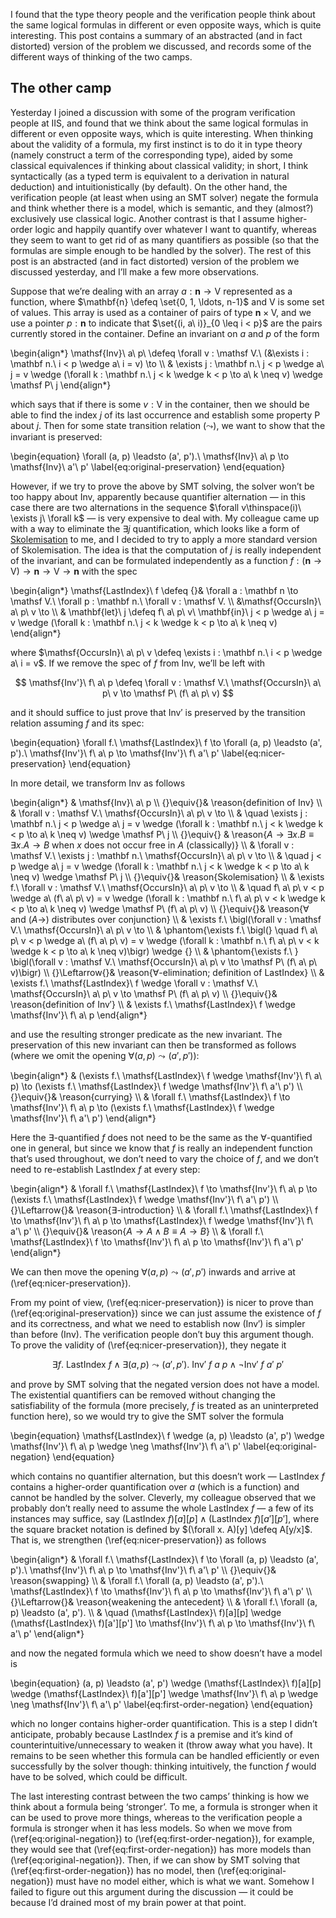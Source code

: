 I found that the type theory people and the verification people think about the same logical formulas in different or even opposite ways, which is quite interesting.  This post contains a summary of an abstracted (and in fact distorted) version of the problem we discussed, and records some of the different ways of thinking of the two camps.

## The other camp

Yesterday I joined a discussion with some of the program verification people at IIS, and found that we think about the same logical formulas in different or even opposite ways, which is quite interesting.
When thinking about the validity of a formula, my first instinct is to do it in type theory (namely construct a term of the corresponding type), aided by some classical equivalences if thinking about classical validity; in short, I think syntactically (as a typed term is equivalent to a derivation in natural deduction) and intuitionistically (by default).
On the other hand, the verification people (at least when using an SMT solver) negate the formula and think whether there is a model, which is semantic, and they (almost?) exclusively use classical logic.
Another contrast is that I assume higher-order logic and happily quantify over whatever I want to quantify, whereas they seem to want to get rid of as many quantifiers as possible (so that the formulas are simple enough to be handled by the solver).
The rest of this post is an abstracted (and in fact distorted) version of the problem we discussed yesterday, and I’ll make a few more observations.

Suppose that we’re dealing with an array $a : \mathbf{n} \to \mathsf V$ represented as a function, where $\mathbf{n} \defeq \set{0, 1, \ldots, n-1}$ and $\mathsf V$ is some set of values.
This array is used as a container of pairs of type $\mathbf{n} \times \mathsf V$, and we use a pointer $p : \mathbf{n}$ to indicate that $\set{(i, a\ i)}_{0 \leq i < p}$ are the pairs currently stored in the container.
Define an invariant on $a$ and $p$ of the form

\begin{align*}
\mathsf{Inv}\ a\ p\ \defeq \forall v : \mathsf V.\ (&\exists i : \mathbf n.\ i < p \wedge a\ i = v) \to \\\\
& \exists j : \mathbf n.\ j < p \wedge a\ j = v \wedge (\forall k : \mathbf n.\ j < k \wedge k < p \to a\ k \neq v) \wedge \mathsf P\ j
\end{align*}

which says that if there is some $v : \mathsf V$ in the container, then we should be able to find the index $j$ of its last occurrence and establish some property $\mathsf P$ about $j$.
Then for some state transition relation $(\leadsto)$, we want to show that the invariant is preserved:

\begin{equation}
\forall (a, p) \leadsto (a', p').\ \mathsf{Inv}\ a\ p \to \mathsf{Inv}\ a'\ p'
\label{eq:original-preservation}
\end{equation}

However, if we try to prove the above by SMT solving, the solver won’t be too happy about $\mathsf{Inv}$, apparently because quantifier alternation — in this case there are two alternations in the sequence $\forall v\thinspace(i)\ \exists j\ \forall k$ — is very expensive to deal with.
My colleague came up with a way to eliminate the $\exists j$ quantification, which looks like a form of [Skolemisation](https://en.wikipedia.org/wiki/Skolem_normal_form) to me, and I decided to try to apply a more standard version of Skolemisation.
The idea is that the computation of $j$ is really independent of the invariant, and can be formulated independently as a function $f : (\mathbf n \to \mathsf V) \to \mathbf n \to \mathsf V \to \mathbf n$ with the spec

\begin{align*}
\mathsf{LastIndex}\ f \defeq {}& \forall a : \mathbf n \to \mathsf V.\ \forall p : \mathbf n.\ \forall v : \mathsf V. \\\\
&\mathsf{OccursIn}\ a\ p\ v \to \\\\
& \mathbf{let}\ j \defeq f\ a\ p\ v\ \mathbf{in}\ j < p \wedge a\ j = v \wedge (\forall k : \mathbf n.\ j < k \wedge k < p \to a\ k \neq v)
\end{align*}

where $\mathsf{OccursIn}\ a\ p\ v \defeq \exists i : \mathbf n.\ i < p \wedge a\ i = v$.
If we remove the spec of $f$ from $\mathsf{Inv}$, we’ll be left with

$$ \mathsf{Inv'}\ f\ a\ p \defeq \forall v : \mathsf V.\ \mathsf{OccursIn}\ a\ p\ v \to \mathsf P\ (f\ a\ p\ v) $$

and it should suffice to just prove that $\mathsf{Inv'}$ is preserved by the transition relation assuming $f$ and its spec:

\begin{equation}
\forall f.\ \mathsf{LastIndex}\ f \to \forall (a, p) \leadsto (a', p').\ \mathsf{Inv'}\ f\ a\ p \to \mathsf{Inv'}\ f\ a'\ p'
\label{eq:nicer-preservation}
\end{equation}

In more detail, we transform $\mathsf{Inv}$ as follows

\begin{align*}
& \mathsf{Inv}\ a\ p \\\\
{}\equiv{}& \reason{definition of $\mathsf{Inv}$} \\\\
& \forall v : \mathsf V.\ \mathsf{OccursIn}\ a\ p\ v \to \\\\
& \quad \exists j : \mathbf n.\ j < p \wedge a\ j = v \wedge (\forall k : \mathbf n.\ j < k \wedge k < p \to a\ k \neq v) \wedge \mathsf P\ j \\\\
{}\equiv{} & \reason{$A \to \exists x. B \equiv \exists x. A \to B$ when $x$ does not occur free in $A$ (classically)} \\\\
& \forall v : \mathsf V.\ \exists j : \mathbf n.\ \mathsf{OccursIn}\ a\ p\ v \to \\\\
& \quad j < p \wedge a\ j = v \wedge (\forall k : \mathbf n.\ j < k \wedge k < p \to a\ k \neq v) \wedge \mathsf P\ j \\\\
{}\equiv{}& \reason{Skolemisation} \\\\
& \exists f.\ \forall v : \mathsf V.\ \mathsf{OccursIn}\ a\ p\ v \to \\\\
& \quad f\ a\ p\ v < p \wedge a\ (f\ a\ p\ v) = v \wedge (\forall k : \mathbf n.\ f\ a\ p\ v < k \wedge k < p \to a\ k \neq v) \wedge \mathsf P\ (f\ a\ p\ v) \\\\
{}\equiv{}& \reason{$\forall$ and $(A \to)$ distributes over conjunction} \\\\
& \exists f.\ \bigl(\forall v : \mathsf V.\ \mathsf{OccursIn}\ a\ p\ v \to \\\\
& \phantom{\exists f.\ \bigl(} \quad f\ a\ p\ v < p \wedge a\ (f\ a\ p\ v) = v \wedge (\forall k : \mathbf n.\ f\ a\ p\ v < k \wedge k < p \to a\ k \neq v)\bigr) \wedge {} \\\\
& \phantom{\exists f.\ } \bigl(\forall v : \mathsf V.\ \mathsf{OccursIn}\ a\ p\ v \to \mathsf P\ (f\ a\ p\ v)\bigr) \\\\
{}\Leftarrow{}& \reason{$\forall$-elimination; definition of $\mathsf{LastIndex}$} \\\\
& \exists f.\ \mathsf{LastIndex}\ f \wedge \forall v : \mathsf V.\ \mathsf{OccursIn}\ a\ p\ v \to \mathsf P\ (f\ a\ p\ v) \\\\
{}\equiv{}& \reason{definition of $\mathsf{Inv'}$} \\\\
& \exists f.\ \mathsf{LastIndex}\ f \wedge \mathsf{Inv'}\ f\ a\ p
\end{align*}

and use the resulting stronger predicate as the new invariant.
The preservation of this new invariant can then be transformed as follows (where we omit the opening $\forall (a, p) \leadsto (a', p')$):

\begin{align*}
& (\exists f.\ \mathsf{LastIndex}\ f \wedge \mathsf{Inv'}\ f\ a\ p) \to (\exists f.\ \mathsf{LastIndex}\ f \wedge \mathsf{Inv'}\ f\ a'\ p') \\\\
{}\equiv{}& \reason{currying} \\\\
& \forall f.\ \mathsf{LastIndex}\ f \to \mathsf{Inv'}\ f\ a\ p \to (\exists f.\ \mathsf{LastIndex}\ f \wedge \mathsf{Inv'}\ f\ a'\ p')
\end{align*}

Here the $\exists$-quantified $f$ does not need to be the same as the $\forall$-quantified one in general, but since we know that $f$ is really an independent function that’s used throughout, we don’t need to vary the choice of $f$, and we don’t need to re-establish $\mathsf{LastIndex}\ f$ at every step:

\begin{align*}
& \forall f.\ \mathsf{LastIndex}\ f \to \mathsf{Inv'}\ f\ a\ p \to (\exists f.\ \mathsf{LastIndex}\ f \wedge \mathsf{Inv'}\ f\ a'\ p') \\\\
{}\Leftarrow{}& \reason{$\exists$-introduction} \\\\
& \forall f.\ \mathsf{LastIndex}\ f \to \mathsf{Inv'}\ f\ a\ p \to \mathsf{LastIndex}\ f \wedge \mathsf{Inv'}\ f\ a'\ p' \\\\
{}\equiv{}& \reason{$A \to A \wedge B \equiv A \to B$} \\\\
& \forall f.\ \mathsf{LastIndex}\ f \to \mathsf{Inv'}\ f\ a\ p \to \mathsf{Inv'}\ f\ a'\ p'
\end{align*}

We can then move the opening $\forall (a, p) \leadsto (a', p')$ inwards and arrive at (\ref{eq:nicer-preservation}).

From my point of view, (\ref{eq:nicer-preservation}) is nicer to prove than (\ref{eq:original-preservation}) since we can just assume the existence of $f$ and its correctness, and what we need to establish now ($\mathsf{Inv'}$) is simpler than before ($\mathsf{Inv}$).
The verification people don’t buy this argument though.
To prove the validity of (\ref{eq:nicer-preservation}), they negate it

$$ \exists f.\ \mathsf{LastIndex}\ f \wedge \exists (a, p) \leadsto (a', p').\ \mathsf{Inv'}\ f\ a\ p \wedge \neg \mathsf{Inv'}\ f\ a'\ p' $$

and prove by SMT solving that the negated version does not have a model.
The existential quantifiers can be removed without changing the satisfiability of the formula (more precisely, $f$ is treated as an uninterpreted function here), so we would try to give the SMT solver the formula

\begin{equation}
\mathsf{LastIndex}\ f \wedge (a, p) \leadsto (a', p') \wedge \mathsf{Inv'}\ f\ a\ p \wedge \neg \mathsf{Inv'}\ f\ a'\ p'
\label{eq:original-negation}
\end{equation}

which contains no quantifier alternation, but this doesn’t work — $\mathsf{LastIndex}\ f$ contains a higher-order quantification over $a$ (which is a function) and cannot be handled by the solver.
Cleverly, my colleague observed that we probably don’t really need to assume the whole $\mathsf{LastIndex}\ f$ — a few of its instances may suffice, say $(\mathsf{LastIndex}\ f)[a][p] \wedge (\mathsf{LastIndex}\ f)[a'][p']$, where the square bracket notation is defined by $(\forall x. A)[y] \defeq A[y/x]$.
That is, we strengthen (\ref{eq:nicer-preservation}) as follows

\begin{align*}
& \forall f.\ \mathsf{LastIndex}\ f \to \forall (a, p) \leadsto (a', p').\ \mathsf{Inv'}\ f\ a\ p \to \mathsf{Inv'}\ f\ a'\ p' \\\\
{}\equiv{}& \reason{swapping} \\\\
& \forall f.\ \forall (a, p) \leadsto (a', p').\ \mathsf{LastIndex}\ f \to \mathsf{Inv'}\ f\ a\ p \to \mathsf{Inv'}\ f\ a'\ p' \\\\
{}\Leftarrow{}& \reason{weakening the antecedent} \\\\
& \forall f.\ \forall (a, p) \leadsto (a', p'). \\\\
& \quad (\mathsf{LastIndex}\ f)[a][p] \wedge (\mathsf{LastIndex}\ f)[a'][p'] \to \mathsf{Inv'}\ f\ a\ p \to \mathsf{Inv'}\ f\ a'\ p'
\end{align*}

and now the negated formula which we need to show doesn’t have a model is

\begin{equation}
(a, p) \leadsto (a', p') \wedge (\mathsf{LastIndex}\ f)[a][p] \wedge (\mathsf{LastIndex}\ f)[a'][p'] \wedge \mathsf{Inv'}\ f\ a\ p \wedge \neg \mathsf{Inv'}\ f\ a'\ p'
\label{eq:first-order-negation}
\end{equation}

which no longer contains higher-order quantification.
This is a step I didn’t anticipate, probably because $\mathsf{LastIndex}\ f$ is a premise and it’s kind of counterintuitive/unnecessary to weaken it (throw away what you have).
It remains to be seen whether this formula can be handled efficiently or even successfully by the solver though: thinking intuitively, the function $f$ would have to be solved, which could be difficult.

The last interesting contrast between the two camps’ thinking is how we think about a formula being ‘stronger’.
To me, a formula is stronger when it can be used to prove more things, whereas to the verification people a formula is stronger when it has less models.
So when we move from (\ref{eq:original-negation}) to (\ref{eq:first-order-negation}), for example, they would see that (\ref{eq:first-order-negation}) has more models than (\ref{eq:original-negation}).
Then, if we can show by SMT solving that (\ref{eq:first-order-negation}) has no model, then (\ref{eq:original-negation}) must have no model either, which is what we want.
Somehow I failed to figure out this argument during the discussion — it could be because I’d drained most of my brain power at that point.
